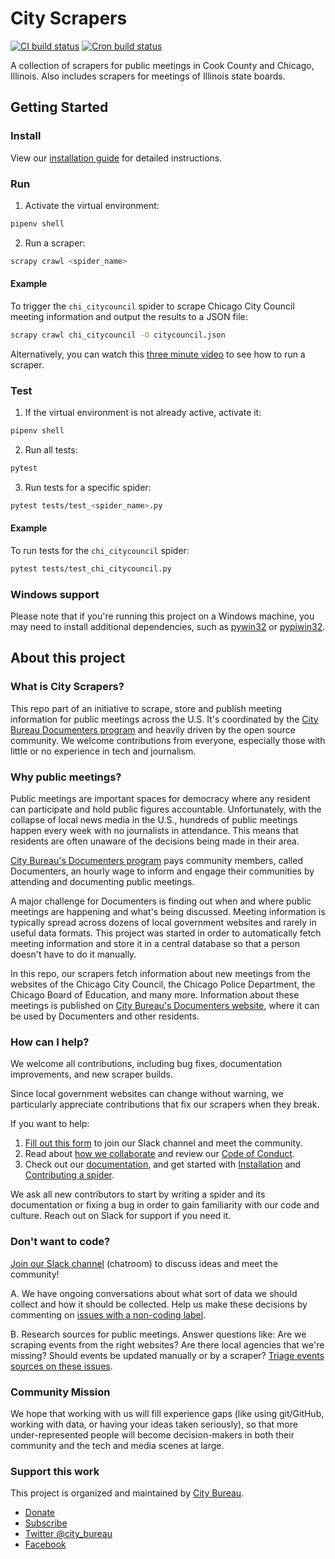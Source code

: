 # City Scrapers

[![CI build status](https://github.com/City-Bureau/city-scrapers/workflows/CI/badge.svg)](https://github.com/City-Bureau/city-scrapers/actions?query=workflow%3ACI)
[![Cron build status](https://github.com/City-Bureau/city-scrapers/workflows/Cron/badge.svg)](https://github.com/City-Bureau/city-scrapers/actions?query=workflow%3ACron)

A collection of scrapers for public meetings in Cook County and Chicago, Illinois. Also includes scrapers for meetings of Illinois state boards.

## Getting Started

### Install

View our [installation guide](https://cityscrapers.org/docs/development/) for detailed instructions.

### Run

1. Activate the virtual environment:

```bash
pipenv shell
```

2. Run a scraper:

```bash
scrapy crawl <spider_name>
```

#### Example

To trigger the `chi_citycouncil` spider to scrape Chicago City Council meeting information and output the results to a JSON file:

```bash
scrapy crawl chi_citycouncil -O citycouncil.json
```

Alternatively, you can watch this [three minute video](https://www.youtube.com/watch?v=UgroG8CARWc) to see how to run a scraper.

### Test

1. If the virtual environment is not already active, activate it:

```bash
pipenv shell
```

2. Run all tests:
```bash
pytest
```

3. Run tests for a specific spider:
```bash
pytest tests/test_<spider_name>.py
```

#### Example

To run tests for the `chi_citycouncil` spider:

```bash
pytest tests/test_chi_citycouncil.py
```

### Windows support

Please note that if you're running this project on a Windows machine, you may need to install additional dependencies, such as [pywin32](https://pypi.org/project/pywin32/) or [pypiwin32](https://pypi.org/project/pypiwin32/).

## About this project

### What is City Scrapers?

This repo part of an initiative to scrape, store and publish meeting information for public meetings across the U.S. It's coordinated by the [City Bureau Documenters program](https://www.documenters.org/) and heavily driven by the open source community. We welcome contributions from everyone, especially those with little or no experience in tech and journalism.

### Why public meetings?

Public meetings are important spaces for democracy where any resident can participate and hold public figures accountable. Unfortunately, with the collapse of local news media in the U.S., hundreds of public meetings happen every week with no journalists in attendance. This means that residents are often unaware of the decisions being made in their area.

[City Bureau's Documenters program](https://www.documenters.org/) pays community members, called Documenters, an hourly wage to inform and engage their communities by attending and documenting public meetings.

A major challenge for Documenters is finding out when and where public meetings are happening and what's being discussed. Meeting information is typically spread across dozens of local government websites and rarely in useful data formats. This project was started in order to automatically fetch meeting information and store it in a central database so that a person doesn't have to do it manually.

In this repo, our scrapers fetch information about new meetings from the websites of the Chicago City Council, the Chicago Police Department, the Chicago Board of Education, and many more. Information about these meetings is published on [City Bureau's Documenters website](https://www.documenters.org/), where it can be used by Documenters and other residents.

### How can I help?

We welcome all contributions, including bug fixes, documentation improvements, and new scraper builds.

Since local government websites can change without warning, we particularly appreciate contributions that fix our scrapers when they break. 

If you want to help:

1. [Fill out this form](https://airtable.com/shrRv027NLgToRFd6) to join our Slack channel and meet the community.
2. Read about [how we collaborate](https://github.com/City-Bureau/city-scrapers/blob/main/CONTRIBUTING.md) and review our [Code of Conduct](https://github.com/City-Bureau/city-scrapers/blob/main/CODE_OF_CONDUCT.md).
3. Check out our [documentation](https://cityscrapers.org/docs/development/), and get started with [Installation](https://cityscrapers.org/docs/development/#installation) and [Contributing a spider](https://cityscrapers.org/docs/development/#contribute).

We ask all new contributors to start by writing a spider and its documentation or fixing a bug in order to gain familiarity with our code and culture. Reach out on Slack for support if you need it.

### Don't want to code?

[Join our Slack channel](https://airtable.com/shrRv027NLgToRFd6) (chatroom) to discuss ideas and meet the community!

A. We have ongoing conversations about what sort of data we should collect and how it should be collected. Help us make these decisions by commenting on [issues with a non-coding label](https://github.com/City-Bureau/city-scrapers/issues?q=is%3Aissue+is%3Aopen+label%3Anon-coding).

B. Research sources for public meetings. Answer questions like: Are we scraping events from the right websites? Are there local agencies that we're missing? Should events be updated manually or by a scraper? [Triage events sources on these issues](https://github.com/City-Bureau/city-scrapers/issues?q=is%3Aissue+is%3Aopen+label%3A%22non-coding%3A+triage+events+source%22).

### Community Mission

We hope that working with us will fill experience gaps (like using git/GitHub, working with data, or having your ideas taken seriously), so that more under-represented people will become decision-makers in both their community and the tech and media scenes at large.

### Support this work

This project is organized and maintained by [City Bureau](http://www.citybureau.org/).

- [Donate](https://www.citybureau.org/support)
- [Subscribe](https://citybureau.com/newsletter/)
- [Twitter @city_bureau](https://twitter.com/city_bureau/)
- [Facebook](https://www.facebook.com/CityBureau/)
